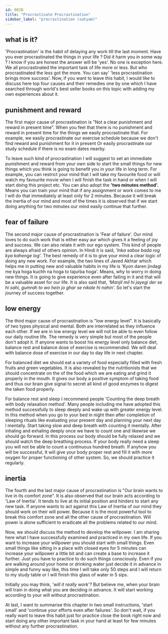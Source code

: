 ```yaml
---
id: 002B
title: "Procrastinate Procrastination"
sidebar_label: "procrastination (satyam)"
---
```


## what is it?

'Procrastination' is the habit of delaying any work till the last moment. Have you ever procrastinated the things in your life ? Did it harm you in some way ? I know if you are honest the answer will be 'yes'. No one is exception here. We all procrastinated the important task of life more or less. But who procrastinated the less got the more. You can say' 'less procrastination brings more success'.
Now, if you want to leave this habit, I would like to discuss here top four causes and their remedies one by one which I have searched through world's best seller books on this topic with adding my own experiences about it.

## punishment and reward

The first major cause of procrastination is "Not a clear punishment and reward in present time". When you feel that there is no punishment and reward in present time for the things we easily procrastinate that. For example, we easily procrastinate our exercise schedule because we don't find reward and punishment for it in present Or easily procrastinate our study schedule if there is no exam dates nearby.

To leave such kind of procrastination I will suggest to set an immediate punishment and reward from your own side to start the small things for new things which you think is going to benefit you in your life in long term. For example, you can restrict your mind that I will take my favourite food or will watch my favourite movie when I will finish the task in hand or when I will start doing this project etc.
You can also adopt the **'two minutes method'.** Means you can train your mind that if any assignment or work comes to me I will do that immediately at least only for 2 minutes. Because it will break the inertia of our mind and most of the times it is observed that if we start doing anything for two minutes our mind easily continue that further.

## fear of failure

The second major cause of procrastination is 'Fear of failure'. Our mind loves to do such work that is either easy aur which gives it a feeling of joy and success. We can also relate it with our ego system. This kind of people are always afraid of others opinion. In Hindi it is said, _'Inka sabse bada rog kya kahenge log'._
The best remedy of it is to give your mind a clear logic of doing any new work. For example, the two lines of Javed Akhtar which helps me in putting new and valuable habits in my life is 'Kyon daren jindagi me kya hoga kuchh na hoga to tajurba hoga'. Means, why to worry in doing new things. It is going to give experience even after failing in it and that will be a valuable asset for our life. It is also said that, _'Manjil mil hi jayegi der se hi sahi, gumrah to wo hein jo ghar se nikale hi nahin'._ So let's start the journey of success together.

## low energy

The third major cause of procrastination is "low energy level". It is basically of two types physical and mental. Both are interrelated as they influence each other. If we are in low energy level we will not be able to even follow our daily routine life. The remedy is very simple but most of the people don't adopt it. If anyone wants to boost his energy level only balance diet, balance rest and balance dose of exercise is recommended. We will deal with balance dose of exercise in our day to day life in next chapter.

For balanced diet we should eat a variety of food especially filled with fresh fruits and green vegetables. It is also revealed by the nutritionists that we should concentrate on the of the food which we are eating and grind it properly in the mouth. It gives our body a positive symptom of taking food and thus our brain give signal to secret all kind of good enzymes to digest the taken food properly.

For balance rest and sleep I recommend people 'Counting the deep breath with body relaxation method'. Many people including me have adopted this method successfully to sleep deeply and wake up with greater energy level. In this method when you go to your bed in night then after completion of sleeping rituals like evaluating your present day and planning your next day l mentally. Start taking slow and deep breath with counting it mentally. After inhaling and exhaling deeply once we have to count one and likewise we should go forward. In this process our body should be fully relaxed and we should watch the deep breathing process. If your body really need a sleep you will not be able to count a continuous hundred breath. If anyhow you will be successful, It will give your body proper rest and fill it with more oxygen for proper functioning of other system. So, we should practice it regularly.

## inertia

The fourth and the last major cause of procrastination is "Our brain wants to live in its comfort zone". It is also observed that our brain acts according to 'Law of Inertia'. It tends to live at its initial position and hinders to start any new task. If anyone wants to act against this Law of Inertia of our mind they should work on their will power. Because it is the most powerful tool to break this comfort zone and all the other cause of procrastination. Will power is alone sufficient to eradicate all the problems related to our mind.

Now, we should discuss the method to develop the willpower. I am sharing here what I have successfully examined and practiced in my own life. If you want to increase your willpower you should start with small things. Even small things like sitting in a place with closed eyes for 5 minutes can increase your willpower a little bit and can create a base to increase it further. Just you have to practice to do such things consciously. Even if you are walking around your home or drinking water just decide it in advance in simple and funny way like, this time I will take only 50 steps and I will return to my study table or I will finish this glass of water in 5 sips.

Initially you may think, _'will it really work'?_ But believe me, when your brain will train in doing what you are deciding in advance. It will start working according to your will without procrastination.

At last, I want to summarise this chapter in two small instructions, 'start small' and 'continue your efforts even after failures'. So don't wait, if you really want to leave this habit just for practice close the book right now and start doing any other important task in your hand at least for few minutes without any further procrastination.
